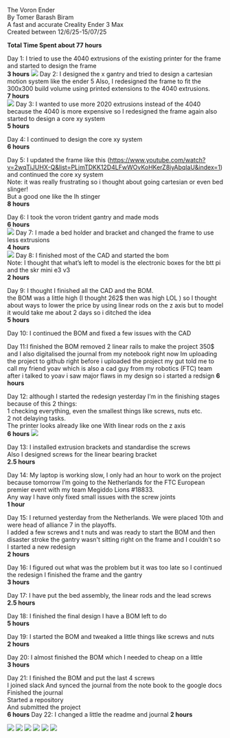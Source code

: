 The Voron Ender  
By Tomer Barash Biram  
A fast and accurate Creality Ender 3 Max    
Created between 12/6/25-15/07/25

**Total Time Spent about 77 hours**

Day 1: I tried to use the 4040 extrusions of the existing printer for the frame and started to design the frame   
**3 hours**
<img src="https://github.com/Tbb15/Voron-Ender/blob/main/Screenshot%202025-06-24%20131417.png">
Day 2: I designed the x gantry and tried to design a cartesian motion system like the ender 5 Also, I redesigned the frame to fit the 300x300 build volume using printed extensions to the 4040 extrusions.  
**7 hours**  
<img src="Screenshot 2025-06-24 131910.png"> 
Day 3: I wanted to use more 2020 extrusions instead of the 4040 because the 4040 is more expensive so I redesigned the frame again also started to design a core xy system  
**5 hours**

Day 4: I continued to design the core xy system  
**6 hours**

Day 5: I updated the frame like this (https://www.youtube.com/watch?v=2wqTiJUHX-Q&list=PLjmTDKK12D4LFwWOvKoHKerZ8iyAbqlaU&index=1) and continued the core xy system  
Note: it was really frustrating so i thought about going cartesian or even bed slinger\!  
But a good one like the lh stinger  
**8 hours**

Day 6: I took the voron trident gantry and made mods   
**6 hours**  
<img src="Screenshot 2025-06-24 133841.png">
Day 7: I made a bed holder and bracket and changed the frame  to use less extrusions  
**4 hours**  
<img src="Screenshot 2025-06-24 134026.png">
Day 8: I finished most of the CAD and started the bom  
Note: I thought that what’s left to model is the electronic boxes for the btt pi and the skr mini e3 v3   
**2 hours**

Day 9: I thought I finished all the CAD and the BOM.  
the BOM was a little high (I thought 262$ then was high LOL ) so I thought about ways to lower the price by using linear rods on the z axis but to model it would take me about 2 days so i ditched the idea  
**5 hours**

Day 10: I continued the BOM and fixed a few issues with the CAD

Day 11:I finished the BOM removed 2 linear rails to make the project 350$ and I also digitalised the journal from my notebook right now Im uploading the project to github
right before i uploaded the project my gut told me to call my friend yoav which is also a cad guy from my robotics (FTC) team
after i talked to yoav i saw major flaws in my design so i started a redsign
**6 hours**  

Day 12: although I started the redesign yesterday I’m in the finishing stages because of this 2 things:  
1 checking everything, even the smallest things like screws, nuts etc.  
2 not delaying tasks.  
The printer looks already like one With linear rods on the z axis  
**6 hours**
<img src="Screenshot 2025-06-25 180849.png">

Day 13: I installed extrusion brackets and standardise the screws  
Also I designed screws for the linear bearing bracket  
**2.5 hours**

Day 14: My laptop is working slow, I only had an hour to work on the project because tomorrow I’m going to the Netherlands for the FTC European premier event with my team Megiddo Lions \#18833.  
Any way I have only fixed small issues with the screw joints  
**1 hour**

Day 15: I returned yesterday from the Netherlands. We were placed 10th and were head of alliance 7 in the playoffs.  
I added a few screws and t nuts and was ready to start the BOM and then disaster stroke the gantry wasn't sitting right on the frame and I couldn't so I started a new redesign  
**2 hours**

Day 16: I figured out what was the problem but it was too late so I continued the redesign I finished the frame and the gantry  
**3 hours**

Day 17: I have put the bed assembly, the linear rods and the lead screws  
**2.5 hours**

Day 18: I finished the final design I have a BOM left to do  
**5 hours**

Day 19: I started the BOM and tweaked a little things like screws and nuts  
**2 hours**

Day 20: I almost finished the BOM which I needed to cheap on a little  
**3 hours**

Day 21: I finished the BOM and put the last 4 screws   
I joined slack And synced the journal from the note book to the google docs  
Finished the journal  
Started a repository  
And submitted the project  
**6 hours**
Day 22: I changed a little the readme and journal
**2 hours**

<img src="Screenshot 2025-07-15 193252.png">
<img src="Screenshot 2025-07-15 193245.png">
<img src="Screenshot 2025-07-15 193241.png">
<img src="Screenshot 2025-07-15 193236.png">
<img src="Screenshot 2025-07-15 193230.png">
<img src="Screenshot 2025-07-15 183059.png">
